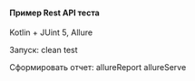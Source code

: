 #### **Пример Rest API теста**

Kotlin + JUint 5, Allure

Запуск: clean test

Сформировать отчет: allureReport allureServe 
